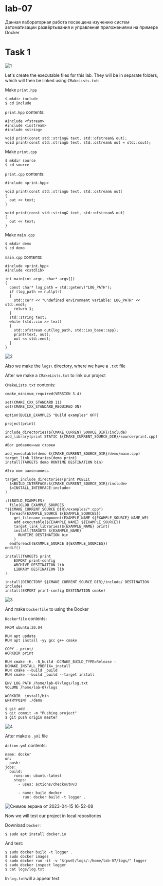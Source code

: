 # lab-07
Данная лабораторная работа посвещена изучению систем автоматизации развёртывания и управления приложениями на примере Docker

# Task 1

![1](https://github.com/Vlad1kavkaz/lab07/assets/112761204/5e995626-93d6-4e6e-8c55-b7ea22679f83)


Let's create the executable files for this lab. They will be in separate folders, which will then be linked using `CMakeLists.txt`:

Make `print.hpp`

```
$ mkdir include
$ cd include
```

`print.hpp` contents:

```
#include <fstream>
#include <iostream>
#include <string>

void print(const std::string& text, std::ofstream& out);
void print(const std::string& text, std::ostream& out = std::cout);
```
Make `print.cpp`
```
$ mkdir source
$ cd source
```

`print.cpp` contents:

```
#include <print.hpp>

void print(const std::string& text, std::ostream& out)
{
  out << text;
}

void print(const std::string& text, std::ofstream& out)
{
  out << text;
}
```

Make `main.cpp`
```
$ mkdir demo
$ cd demo
```
`main.cpp` contents:
```
#include <print.hpp>
#include <cstdlib>

int main(int argc, char* argv[])
{
  const char* log_path = std::getenv("LOG_PATH");
  if (log_path == nullptr)
  {
    std::cerr << "undefined environment variable: LOG_PATH" << std::endl;
    return 1;
  }
  std::string text;
  while (std::cin >> text)
  {
    std::ofstream out{log_path, std::ios_base::app};
    print(text, out);
    out << std::endl;
  }
}
```
![2](https://github.com/Vlad1kavkaz/lab07/assets/112761204/4b18abc8-e6c3-4313-92b7-e9682ca3a9cb)



Also we make the `logs\` directory, where we have a `.txt` file

After we make a `CMakeLists.txt` to link our project

`CMakeLists.txt` contents:
```
cmake_minimum_required(VERSION 3.4)

set(CMAKE_CXX_STANDARD 11)
set(CMAKE_CXX_STANDARD_REQUIRED ON)

option(BUILD_EXAMPLES "Build examples" OFF)

project(print)

include_directories(${CMAKE_CURRENT_SOURCE_DIR}/include)
add_library(print STATIC ${CMAKE_CURRENT_SOURCE_DIR}/source/print.cpp)

#Вот добавленные строки

add_executable(demo ${CMAKE_CURRENT_SOURCE_DIR}/demo/main.cpp)
target_link_libraries(demo print) 
install(TARGETS demo RUNTIME DESTINATION bin)

#Это они закончились

target_include_directories(print PUBLIC
  $<BUILD_INTERFACE:${CMAKE_CURRENT_SOURCE_DIR}/include>
  $<INSTALL_INTERFACE:include>
)

if(BUILD_EXAMPLES)
  file(GLOB EXAMPLE_SOURCES "${CMAKE_CURRENT_SOURCE_DIR}/examples/*.cpp")
  foreach(EXAMPLE_SOURCE ${EXAMPLE_SOURCES})
    get_filename_component(EXAMPLE_NAME ${EXAMPLE_SOURCE} NAME_WE)
    add_executable(${EXAMPLE_NAME} ${EXAMPLE_SOURCE})
    target_link_libraries(${EXAMPLE_NAME} print)
    install(TARGETS ${EXAMPLE_NAME}
      RUNTIME DESTINATION bin
    )
  endforeach(EXAMPLE_SOURCE ${EXAMPLE_SOURCES})
endif()

install(TARGETS print
    EXPORT print-config
    ARCHIVE DESTINATION lib
    LIBRARY DESTINATION lib
)

install(DIRECTORY ${CMAKE_CURRENT_SOURCE_DIR}/include/ DESTINATION include)
install(EXPORT print-config DESTINATION cmake)
```
![3](https://github.com/Vlad1kavkaz/lab07/assets/112761204/15ebba83-4ad9-485b-a50b-aec500ca6bba)



And make `Dockerfile` to using the Docker

`Dockerfile` contents:
```
FROM ubuntu:20.04

RUN apt update
RUN apt install -yy gcc g++ cmake

COPY . print/
WORKDIR print

RUN cmake -H. -B_build -DCMAKE_BUILD_TYPE=Release -DCMAKE_INSTALL_PREFIX=_install
RUN cmake --build _build
RUN cmake --build _build --target install

ENV LOG_PATH /home/lab-07/logs/log.txt
VOLUME /home/lab-07/logs

WORKDIR _install/bin
ENTRYPOINT ./demo
```
```
$ git add .
$ git commit -m "Pushing project"
$ git push origin master
```

![4](https://github.com/Vlad1kavkaz/lab07/assets/112761204/dffae488-1777-40c9-9a51-1e06309ec0ca)


After make a `.yml` file

`Action.yml` contents:
```
name: docker
on:
  push:
jobs:
  build:
    runs-on: ubuntu-latest
    steps:
      - uses: actions/checkout@v3

      - name: build docker
        run: docker build -t logger .
```

![Снимок экрана от 2023-04-15 16-52-08](https://user-images.githubusercontent.com/125737299/232237228-6fa27938-757a-41a2-902e-3bb175051f87.png)


Now we will test our project in local repositories

Download `Docker`:
```
$ sudo apt install docker.io
```
And test:
```
$ sudo docker build -t logger .
$ sudo docker images
$ sudo docker run -it -v "$(pwd)/logs/:/home/lab-07/logs/" logger
$ sudo docker inspect logger
$ cat logs/log.txt
```


In `log.txt`will a appear text 
